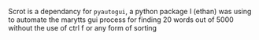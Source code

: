 Scrot is a dependancy for `pyautogui`, a python package I (ethan) was using to automate the marytts gui process for finding 20 words out of 5000 without the use of ctrl f or any form of sorting